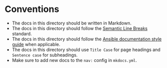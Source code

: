 # Conventions

- The docs in this directory should be written in Markdown.
- The docs in this directory should follow the [Semantic Line Breaks][1] standard.
- The docs in this directory should follow the [Ansible documentation style guide][2]
  when applicable.
- The docs in this directory should use `Title Case` for page headings and
  `Sentence case` for subheadings.
- Make sure to add new docs to the `nav:` config in `mkdocs.yml`.

[1]: https://sembr.org/
[2]: https://docs.ansible.com/ansible/latest/dev_guide/style_guide/basic_rules.html

